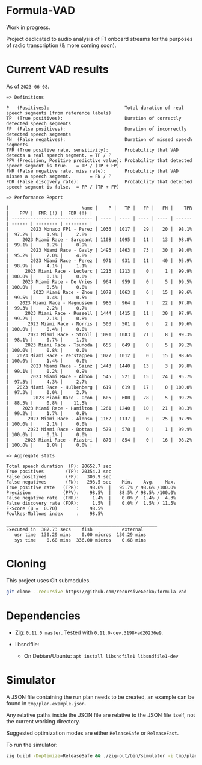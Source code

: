 # Formula-VAD

Work in progress.

Project dedicated to audio analysis of F1 onboard streams for the purposes of radio transcription (& more coming soon).


# Current VAD results

As of `2023-06-08`.

```
=> Definitions

P   (Positives):                            Total duration of real speech segments (from reference labels)
TP  (True positives):                       Duration of correctly detected speech segments
FP  (False positives):                      Duration of incorrectly detected speech segments
FN  (False negatives):                      Duration of missed speech segments
TPR (True positive rate, sensitivity):      Probability that VAD detects a real speech segment. = TP / P 
PPV (Precision, Positive predictive value): Probability that detected speech segment is true.   = TP / (TP + FP) 
FNR (False negative rate, miss rate):       Probability that VAD misses a speech segment.       = FN / P 
FDR (False discovery rate):                 Probability that detected speech segment is false.  = FP / (TP + FP) 

=> Performance Report

|                           Name |    P |   TP |   FP |   FN |    TPR |    PPV |  FNR (!) |  FDR (!) |
| ------------------------------ | ---- | ---- | ---- | ---- | ------ | ------ | -------- | -------- |
|        2023 Monaco FP1 - Perez | 1036 | 1017 |   29 |   20 |  98.1% |  97.2% |     1.9% |     2.8% |
|     2023 Miami Race - Sargeant | 1108 | 1095 |   11 |   13 |  98.8% |  99.1% |     1.2% |     0.9% |
|        2023 Miami Race - Gasly | 1493 | 1463 |   73 |   30 |  98.0% |  95.2% |     2.0% |     4.8% |
|        2023 Miami Race - Perez |  971 |  931 |   11 |   40 |  95.9% |  98.9% |     4.1% |     1.1% |
|      2023 Miami Race - Leclerc | 1213 | 1213 |    0 |    1 |  99.9% | 100.0% |     0.1% |     0.0% |
|     2023 Miami Race - De Vries |  964 |  959 |    0 |    5 |  99.5% | 100.0% |     0.5% |     0.0% |
|         2023 Miami Race - Zhou | 1078 | 1063 |    6 |   15 |  98.6% |  99.5% |     1.4% |     0.5% |
|    2023 Miami Race - Magnussen |  986 |  964 |    7 |   22 |  97.8% |  99.3% |     2.2% |     0.7% |
|      2023 Miami Race - Russell | 1444 | 1415 |   11 |   30 |  97.9% |  99.2% |     2.1% |     0.8% |
|       2023 Miami Race - Norris |  503 |  501 |    0 |    2 |  99.6% | 100.0% |     0.4% |     0.0% |
|       2023 Miami Race - Stroll | 1091 | 1083 |   21 |    8 |  99.3% |  98.1% |     0.7% |     1.9% |
|      2023 Miami Race - Tsunoda |  655 |  649 |    0 |    5 |  99.2% | 100.0% |     0.8% |     0.0% |
|   2023 Miami Race - Verstappen | 1027 | 1012 |    0 |   15 |  98.6% | 100.0% |     1.4% |     0.0% |
|        2023 Miami Race - Sainz | 1443 | 1440 |   13 |    3 |  99.8% |  99.1% |     0.2% |     0.9% |
|        2023 Miami Race - Albon |  545 |  521 |   15 |   24 |  95.7% |  97.3% |     4.3% |     2.7% |
|   2023 Miami Race - Hulkenberg |  619 |  619 |   17 |    0 | 100.0% |  97.3% |     0.0% |     2.7% |
|         2023 Miami Race - Ocon |  605 |  600 |   78 |    5 |  99.2% |  88.5% |     0.8% |    11.5% |
|     2023 Miami Race - Hamilton | 1261 | 1240 |   10 |   21 |  98.3% |  99.2% |     1.7% |     0.8% |
|       2023 Miami Race - Alonso | 1162 | 1137 |    0 |   25 |  97.9% | 100.0% |     2.1% |     0.0% |
|       2023 Miami Race - Bottas |  579 |  578 |    0 |    1 |  99.9% | 100.0% |     0.1% |     0.0% |
|      2023 Miami Race - Piastri |  870 |  854 |    0 |   16 |  98.2% | 100.0% |     1.8% |     0.0% |

=> Aggregate stats 

Total speech duration  (P): 20652.7 sec
True positives        (TP): 20354.3 sec
False positives       (FP):   300.9 sec
False negatives       (FN):   298.5 sec    Min.    Avg.    Max. 
True positive rate   (TPR):    98.6%  |   95.7% / 98.6% /100.0% 
Precision            (PPV):    98.5%  |   88.5% / 98.5% /100.0% 
False negative rate  (FNR):     1.4%  |    0.0% /  1.4% /  4.3% 
False discovery rate (FDR):     1.5%  |    0.0% /  1.5% / 11.5% 
F-Score (β =  0.70)       :    98.5% 
Fowlkes-Mallows index     :    98.5% 

________________________________________________________
Executed in  387.73 secs    fish           external
   usr time  130.29 mins    0.00 micros  130.29 mins
   sys time    0.68 mins  336.00 micros    0.68 mins
```

# Cloning

This project uses Git submodules.

```bash
git clone --recursive https://github.com/recursiveGecko/formula-vad
```

# Dependencies

* Zig: `0.11.0 master`. Tested with `0.11.0-dev.3198+ad20236e9`.

* libsndfile:

  * On Debian/Ubuntu: `apt install libsndfile1 libsndfile1-dev`


# Simulator

A JSON file containing the run plan needs to be created, an example can be found in `tmp/plan.example.json`.

Any relative paths inside the JSON file are relative to the JSON file itself, not the current working directory.

Suggested optimization modes are either `ReleaseSafe` or `ReleaseFast`.

To run the simulator:

```bash
zig build -Doptimize=ReleaseSafe && ./zig-out/bin/simulator -i tmp/plan.json
```
